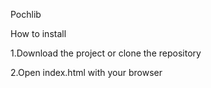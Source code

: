 Pochlib

How to install

1.Download the project or clone the repository

2.Open index.html with your browser
